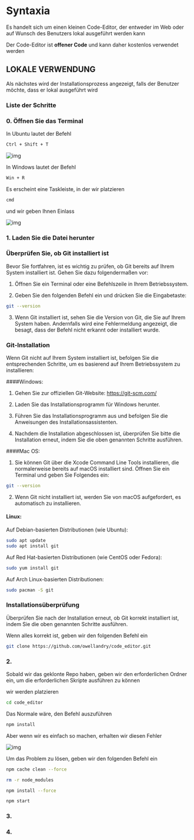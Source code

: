 # Syntaxia

Es handelt sich um einen kleinen Code-Editor, der entweder im Web oder auf Wunsch des Benutzers lokal ausgeführt werden kann

Der Code-Editor ist **offener Code** und kann daher kostenlos verwendet werden

## LOKALE VERWENDUNG

Als nächstes wird der Installationsprozess angezeigt, falls der Benutzer möchte, dass er lokal ausgeführt wird

### Liste der Schritte

### 0. Öffnen Sie das Terminal

In Ubuntu lautet der Befehl

```bash
Ctrl + Shift + T
```

![img](https://media.discordapp.net/attachments/1133765208322617435/1133766050790527026/image.png)

In Windows lautet der Befehl

```Bash
Win + R
```

Es erscheint eine Taskleiste, in der wir platzieren

```Bash
cmd
```

und wir geben Ihnen Einlass

![img](https://media.discordapp.net/attachments/1133765208322617435/1133765220368646184/post-811-0-09793100-1525811504.png)


### 1. Laden Sie die Datei herunter

### Überprüfen Sie, ob Git installiert ist

Bevor Sie fortfahren, ist es wichtig zu prüfen, ob Git bereits auf Ihrem System installiert ist. Gehen Sie dazu folgendermaßen vor:

1. Öffnen Sie ein Terminal oder eine Befehlszeile in Ihrem Betriebssystem.

2. Geben Sie den folgenden Befehl ein und drücken Sie die Eingabetaste:

```Bash
git --version
```

3. Wenn Git installiert ist, sehen Sie die Version von Git, die Sie auf Ihrem System haben. Andernfalls wird eine Fehlermeldung angezeigt, die besagt, dass der Befehl nicht erkannt oder installiert wurde.

### Git-Installation

Wenn Git nicht auf Ihrem System installiert ist, befolgen Sie die entsprechenden Schritte, um es basierend auf Ihrem Betriebssystem zu installieren:

####Windows:

1. Gehen Sie zur offiziellen Git-Website: https://git-scm.com/

2. Laden Sie das Installationsprogramm für Windows herunter.

3. Führen Sie das Installationsprogramm aus und befolgen Sie die Anweisungen des Installationsassistenten.

4. Nachdem die Installation abgeschlossen ist, überprüfen Sie bitte die Installation erneut, indem Sie die oben genannten Schritte ausführen.

####Mac OS:

1. Sie können Git über die Xcode Command Line Tools installieren, die normalerweise bereits auf macOS installiert sind. Öffnen Sie ein Terminal und geben Sie Folgendes ein:

```Bash
git --version
```

2. Wenn Git nicht installiert ist, werden Sie von macOS aufgefordert, es automatisch zu installieren.

#### Linux:

Auf Debian-basierten Distributionen (wie Ubuntu):

```bash
sudo apt update
sudo apt install git
```

Auf Red Hat-basierten Distributionen (wie CentOS oder Fedora):

```bash
sudo yum install git
```

Auf Arch Linux-basierten Distributionen:

```bash
sudo pacman -S git
```

### Installationsüberprüfung

Überprüfen Sie nach der Installation erneut, ob Git korrekt installiert ist, indem Sie die oben genannten Schritte ausführen.

Wenn alles korrekt ist, geben wir den folgenden Befehl ein

```bash
git clone https://github.com/owellandry/code_editor.git
```

### 2.

Sobald wir das geklonte Repo haben, geben wir den erforderlichen Ordner ein, um die erforderlichen Skripte ausführen zu können

wir werden platzieren

```bash
cd code_editor
```
Das Normale wäre, den Befehl auszuführen

```bash
npm install
```

Aber wenn wir es einfach so machen, erhalten wir diesen Fehler

![img](https://media.discordapp.net/attachments/1055292395505332336/1133994208504594442/image.png)

Um das Problem zu lösen, geben wir den folgenden Befehl ein

```bash
npm cache clean --force
```
```bash
rm -r node_modules
```
```bash
npm install --force
```
```bash
npm start
```

### 3.
### 4.